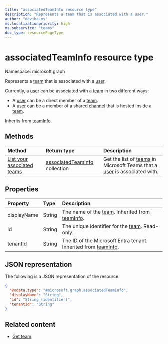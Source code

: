 ```yaml
---
title: "associatedTeamInfo resource type"
description: "Represents a team that is associated with a user."
author: "devjha-ms"
ms.localizationpriority: high
ms.subservice: "teams"
doc_type: resourcePageType
---
```


# associatedTeamInfo resource type

Namespace: microsoft.graph

Represents a [team](team.md) that is associated with a [user](../resources/user.md).

Currently, a [user](../resources/user.md) can be associated with a [team](../resources/team.md) in two different ways:
* A [user](../resources/user.md) can be a direct member of a [team](../resources/team.md).
* A [user](../resources/user.md) can be a member of a shared [channel](../resources/channel.md) that is hosted inside a [team](../resources/team.md).

Inherits from [teamInfo](../resources/teaminfo.md).

## Methods
|Method|Return type|Description|
|:---|:---|:---|
|[List your associated teams](../api/associatedteaminfo-list.md)|[associatedTeamInfo](../resources/associatedteaminfo.md) collection|Get the list of [teams](../resources/associatedteaminfo.md) in Microsoft Teams that a [user](../resources/user.md) is associated with.|

## Properties
|Property|Type|Description|
|:---|:---|:---|
|displayName|String|The name of the [team](team.md). Inherited from [teamInfo](../resources/teaminfo.md).|
|id|String|The unique identifier for the [team](team.md). Read-only.|
|tenantId|String|The ID of the Microsoft Entra tenant. Inherited from [teamInfo](../resources/teaminfo.md).|


## JSON representation
The following is a JSON representation of the resource.
<!-- {
  "blockType": "resource",
  "keyProperty": "id",
  "@odata.type": "microsoft.graph.associatedTeamInfo",
  "baseType": "microsoft.graph.teamInfo",
  "openType": false
}
-->
``` json
{
  "@odata.type": "#microsoft.graph.associatedTeamInfo",
  "displayName": "String",
  "id": "String (identifier)",
  "tenantId": "String"
}
```

## Related content
- [Get team](../api/team-get.md)
